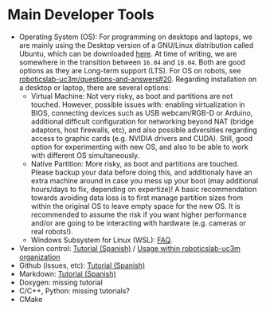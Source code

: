 # Main Developer Tools

- Operating System (OS): For programming on desktops and laptops, we are mainly using the Desktop version of a GNU/Linux distribution called Ubuntu, which can be downloaded [here](https://www.ubuntu.com/download/desktop). At time of writing, we are somewhere in the transition between `16.04` and `18.04`. Both are good options as they are Long-term support (LTS). For OS on robots, see [roboticslab-uc3m/questions-and-answers#20](https://github.com/roboticslab-uc3m/questions-and-answers/issues/20). Regarding installation on a desktop or laptop, there are several options:
   - Virtual Machine: Not very risky, as boot and partitions are not touched. However, possible issues with: enabling virtualization in BIOS, connecting devices such as USB webcam/RGB-D or Arduino, additional difficult configuration for networking beyond NAT (bridge adaptors, host firewalls, etc), and also possible adversities regarding access to graphic cards (e.g. NVIDIA drivers and CUDA). Still, good option for experimenting with new OS, and also to be able to work with different OS simultaneously.
   - Native Partition: More risky, as boot and partitions are touched. Please backup your data before doing this, and additionaly have an extra machine around in case you mess up your boot (may additional hours/days to fix, depending on expertize)! A basic recommendation towards avoiding data loss is to first manage partition sizes from within the original OS to leave empty space for the new OS. It is recommended to assume the risk if you want higher performance and/or are going to be interacting with hardware (e.g. cameras or real robots!).
   - Windows Subsystem for Linux (WSL): [FAQ](https://docs.microsoft.com/en-us/windows/wsl/faq).
- Version control: [Tutorial (Spanish)](https://asrob-uc3m.gitbooks.io/tutoriales/content/software/version-control/) / [Usage within roboticslab-uc3m organization](version-control.md)
- Github (issues, etc): [Tutorial (Spanish)](https://david-estevez.gitbooks.io/the-git-the-bad-and-the-ugly/content/)
- Markdown: [Tutorial (Spanish)](https://github.com/asrob-uc3m/tutoriales/blob/master/writing/markdown.md)
- Doxygen: missing tutorial
- C/C++, Python: missing tutorials?
- CMake
